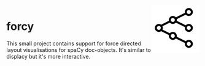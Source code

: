 <img src="icon.png" width=125 height=125 align="right">

# forcy

This small project contains support for force directed layout visualisations
for spaCy doc-objects. It's similar to displacy but it's more interactive.
